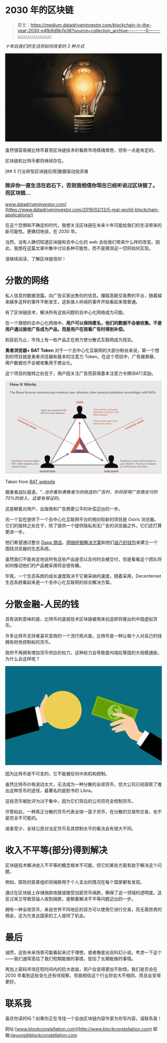 # 2030 年的区块链

> 原文：<https://medium.datadriveninvestor.com/blockchain-in-the-year-2030-e4fb9d9b7e36?source=collection_archive---------0----------------------->

*十年后我们的生活将如何改变的 3 种方式*

![](img/52b8a2af412c39e01446775818e556b4.png)

虽然很容易被比特币甚至区块链技术的看跌市场情绪席卷，但有一点是肯定的。

区块链和比特币都将继续存在。

[](https://www.datadriveninvestor.com/2019/02/13/5-real-world-blockchain-applications/) [## 5 行业转型区块链应用|数据驱动投资者

### 除非你一直生活在岩石下，否则我相信你现在已经听说过区块链了。而区块链…

www.datadriveninvestor.com](https://www.datadriveninvestor.com/2019/02/13/5-real-world-blockchain-applications/) 

在这个恐惧和不确定的时代，我想关注区块链在未来十年可能给我们的生活带来的新可能性。更确切地说，在 2030 年。

当然，没有人确切知道区块链和去中心化的 web 会给我们带来什么样的改变。因此，我想在这篇文章中集中讨论各种可能性，而不是猜测这一切将如何实现。

请继续阅读，了解区块链信仰！

# 分散的网络

私人信息的数据泄露。向广告买家出售你的信息。赚取高额交易费的平台，随着越来越多这样的事件不断发生，这些骇人听闻的事件开始看起来很普通。

有了区块链技术，解决所有这些问题的去中心化网络成为可能。

在一个理想的去中心化网络中，**用户可以保持匿名，他们的数据不会被收集。不是用户通过接收广告成为产品，而是用户在观看广告时得到补偿。**

到目前为止，市场上有一些产品正在努力使分散式互联网成为现实。

**勇者浏览器+ BAT Token**
对于一个去中心化互联网的大部分粉丝来说，第一个想到的项目就是勇者浏览器和基本的注意力 Token。在这个项目中，广告被屏蔽，用户数据也不会被收集用于商业化。

这个项目的独特之处在于，用户因关注广告而获得基本注意力令牌(BAT)奖励。

![](img/7c62d0103f949737494033e6946a0188.png)

Taken from [BAT website](https://basicattentiontoken.org)

据勇者战队报道，“*..当你看到勇敢者为你挑选的广告时，你将获得广告商支付的 70%的收入，这是有保证的。*

这是朝着对用户、出版商和广告商更公平的补偿迈出的一步。

另一个旨在提供下一个去中心化互联网平台的相对较新的项目是 Osiris 浏览器。它们的独特之处在于，除了提供一个提供隐私和无广告的浏览器之外，它们还打算更进一步。

他们希望通过整合 [Dapp 商店](https://www.decenternet.com/Dappstore.php)、[网络挖掘解决方案](https://www.decenternet.com/spycehash_dnet.php)和他们[自己的钱包](https://www.decenternet.com/mercury.php)来建立一个围绕浏览器的生态系统。

虽然我们不能肯定地说所有这些产品是否以及何时会被交付，但是看看这个团队将如何推动他们的产品被采用将会很有趣。

毕竟，一个生态系统的成长速度取决于它被采纳的速度。随着采用，Decenternet 生态系统看起来是一个去中心化互联网的综合解决方案。

# 分散金融-人民的钱

具有讽刺意味的是，比特币的底层技术区块链被用来创造即将推出的中国虚拟货币。

许多比特币支持者喜欢宣扬的一个流行观点是，比特币是一种让每个人对自己的钱拥有财务控制权的货币。

政府不再拥有增加货币供应的权力，这种权力会导致委内瑞拉等国的大规模通胀。为什么会这样呢？

![](img/3e3a483410b0dba3e0fad0a4d4368ea6.png)

因为比特币是不可变的，它不能被任何中央机构控制。

虽然比特币价格波动太大，无法成为一种分散的全球货币，但大公司已经探索了推出这种货币的途径，最著名的是脸书的 Libra。

这些货币被批评为过于集中，因为它们背后的公司将完全控制货币。

尽管如此，一种真正分散的货币代表全球一篮子货币，在分散的交易所交易，也不是完全不可能的。

或者至少，全球公民对法定货币及其控制水平的看法会有很大不同。

# 收入不平等(部分)得到解决

区块链技术解决收入不平等的概念根本不可能，但它的某些方面有助于解决这个问题。

例如，腐败的慈善组织将捐款用于个人支出的情况在每个国家都有发现。

通过在区块链上存储捐款收据或接受加密货币捐款，确保了这一领域的透明度。这反过来又导致受益人收到捐款，是朝着解决不平等问题迈出的一步。

拥有一种全球货币，来自世界不同地区的双方可以使用它进行交易，而无需昂贵的佣金，这为欠发达国家的工人提供了机会。

# 最后

诚然，这些未来场景可能看起来过于理想，或者像是出自科幻小说。考虑一下这个——我们通常高估了我们短期能做的事情，低估了长期能做的事情。

再加上密码市场在短时间内的巨大收益，用户会变得更加不耐烦。我们是否会在 2030 年看到这些变化还有待观察，但我相信这个行业将会大不相同，而且会变得更好。

# 联系我

喜欢你读的吗？如果你正在寻找一个自由区块链内容作家为你写内容，请联系我！

网址:[www.blockconstellation.com](http://www.blockconstellation.com)
邮箱:jiayung@blockconstellation.com